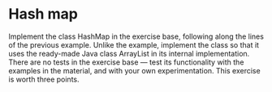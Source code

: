 
# Hash map

Implement the class HashMap in the exercise base, following along the lines of the previous example. Unlike the example, implement the class so that it uses the ready-made Java class ArrayList in its internal implementation. There are no tests in the exercise base — test its functionality with the examples in the material, and with your own experimentation. This exercise is worth three points.
